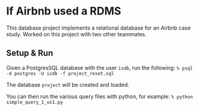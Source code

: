 # If Airbnb used a RDMS

This database project implements a relational database for an Airbnb case study. Worked on this project with two other teammates.

## Setup & Run

Given a PostgresSQL database with the user `isdb`, run the following:
`% psql -d postgres -U isdb -f project_reset.sql`

The database `project` will be created and loaded.

You can then run the various query files with python, for example:
`% python simple_query_1_us1.py`

